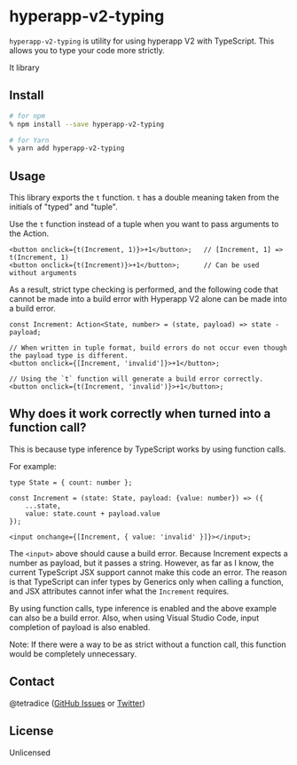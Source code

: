 # hyperapp-v2-typing

`hyperapp-v2-typing` is utility for using hyperapp V2 with TypeScript. This allows you to type your code more strictly.

It library 

## Install

```sh
# for npm
% npm install --save hyperapp-v2-typing

# for Yarn
% yarn add hyperapp-v2-typing
```

## Usage

This library exports the `t` function. `t` has a double meaning taken from the initials of "typed" and "tuple".

Use the `t` function instead of a tuple when you want to pass arguments to the Action.

```tsx
<button onclick={t(Increment, 1)}>+1</button>;   // [Increment, 1] => t(Increment, 1)
<button onclick={t(Increment)}>+1</button>;      // Can be used without arguments
```

As a result, strict type checking is performed, and the following code that cannot be made into a build error with Hyperapp V2 alone can be made into a build error.

```tsx
const Increment: Action<State, number> = (state, payload) => state - payload;

// When written in tuple format, build errors do not occur even though the payload type is different.
<button onclick={[Increment, 'invalid']}>+1</button>; 

// Using the `t` function will generate a build error correctly.
<button onclick={t(Increment, 'invalid')}>+1</button>; 
```

## Why does it work correctly when turned into a function call?

This is because type inference by TypeScript works by using function calls.

For example:

```tsx
type State = { count: number };

const Increment = (state: State, payload: {value: number}) => ({
    ...state,
    value: state.count + payload.value
});

<input onchange={[Increment, { value: 'invalid' }]}></input>;
```

The `<input>` above should cause a build error. Because Increment expects a number as payload, but it passes a string. However, as far as I know, the current TypeScript JSX support cannot make this code an error. The reason is that TypeScript can infer types by Generics only when calling a function, and JSX attributes cannot infer what the `Increment` requires.

By using function calls, type inference is enabled and the above example can also be a build error. Also, when using Visual Studio Code, input completion of payload is also enabled.

Note: If there were a way to be as strict without a function call, this function would be completely unnecessary.

## Contact
@tetradice ([GitHub Issues]() or [Twitter](https://twitter.com/tetradice))


## License
Unlicensed